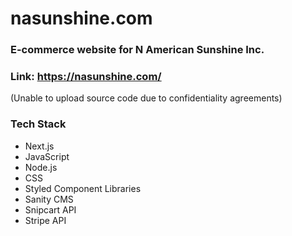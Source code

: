 # nasunshine.com
### E-commerce website for N American Sunshine Inc.

### Link: https://nasunshine.com/

(Unable to upload source code due to confidentiality agreements)

### Tech Stack
- Next.js
- JavaScript
- Node.js
- CSS
- Styled Component Libraries
- Sanity CMS
- Snipcart API
- Stripe API
